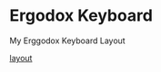 # Ergodox Keyboard

My Erggodox Keyboard Layout

[layout](https://configure.ergodox-ez.com/layouts/EONG/latest/0)
